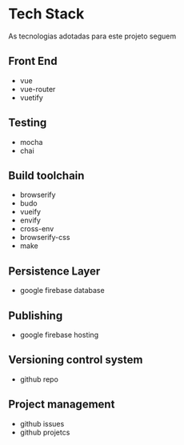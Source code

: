 # Tech Stack

As tecnologias adotadas para este projeto seguem

## Front End

* vue
* vue-router
* vuetify

## Testing

* mocha
* chai

## Build toolchain

* browserify
* budo
* vueify
* envify
* cross-env
* browserify-css
* make

## Persistence Layer

* google firebase database

## Publishing

* google firebase hosting

## Versioning control system

* github repo

## Project management

* github issues
* github projetcs
